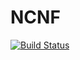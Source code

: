 # NCNF

[![Build Status](https://api.cirrus-ci.com/github/USER/REPO.svg)](https://cirrus-ci.com/github/Arthelh/NCNF)
